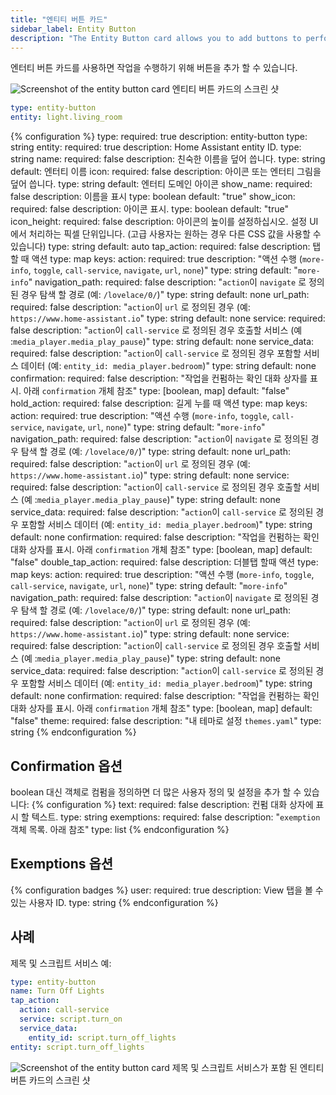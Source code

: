 ```yaml
---
title: "엔티티 버튼 카드"
sidebar_label: Entity Button
description: "The Entity Button card allows you to add buttons to perform tasks"
---
```


엔터티 버튼 카드를 사용하면 작업을 수행하기 위해 버튼을 추가 할 수 있습니다.

<p class='img'>
<img src='/images/lovelace/lovelace_entity_button_card.png' alt='Screenshot of the entity button card'>
엔티티 버튼 카드의 스크린 샷
</p>

```yaml
type: entity-button
entity: light.living_room
```

{% configuration %}
type:
  required: true
  description: entity-button
  type: string
entity:
  required: true
  description: Home Assistant entity ID.
  type: string
name:
  required: false
  description: 친숙한 이름을 덮어 씁니다.
  type: string
  default: 엔터티 이름
icon:
  required: false
  description: 아이콘 또는 엔터티 그림을 덮어 씁니다.
  type: string
  default: 엔터티 도메인 아이콘
show_name:
  required: false
  description: 이름을 표시
  type: boolean
  default: "true"
show_icon:
  required: false
  description: 아이콘 표시.
  type: boolean
  default: "true"
icon_height:
  required: false
  description: 아이콘의 높이를 설정하십시오. 설정 UI에서 처리하는 픽셀 단위입니다. (고급 사용자는 원하는 경우 다른 CSS 값을 사용할 수 있습니다)
  type: string
  default: auto
tap_action:
  required: false
  description: 탭할 때 액션
  type: map
  keys:
    action:
      required: true
      description: "액션 수행 (`more-info`, `toggle`, `call-service`, `navigate`, `url`, `none`)"
      type: string
      default: "`more-info`"
    navigation_path:
      required: false
      description: "`action`이 `navigate` 로 정의된 경우 탐색 할 경로 (예: `/lovelace/0/`)"
      type: string
      default: none
    url_path:
      required: false
      description: "`action`이 `url` 로 정의된 경우 (예: `https://www.home-assistant.io`"
      type: string
      default: none
    service:
      required: false
      description: "`action`이 `call-service` 로 정의된 경우 호출할 서비스 (예 :`media_player.media_play_pause`)"
      type: string
      default: none
    service_data:
      required: false
      description: "`action`이 `call-service` 로 정의된 경우 포함할 서비스 데이터 (예: `entity_id: media_player.bedroom`)"
      type: string
      default: none
    confirmation:
      required: false
      description: "작업을 컨펌하는 확인 대화 상자를 표시. 아래 `confirmation` 개체 참조"
      type: [boolean, map]
      default: "false"
hold_action:
  required: false
  description: 길게 누를 때 액션
  type: map
  keys:
    action:
      required: true
      description: "액션 수행 (`more-info`, `toggle`, `call-service`, `navigate`, `url`, `none`)"
      type: string
      default: "`more-info`"
    navigation_path:
      required: false
      description: "`action`이 `navigate` 로 정의된 경우 탐색 할 경로 (예: `/lovelace/0/`)"
      type: string
      default: none
    url_path:
      required: false
      description: "`action`이 `url` 로 정의된 경우 (예: `https://www.home-assistant.io`)"
      type: string
      default: none
    service:
      required: false
      description: "`action`이 `call-service` 로 정의된 경우 호출할 서비스 (예 :`media_player.media_play_pause`)"
      type: string
      default: none
    service_data:
      required: false
      description: "`action`이 `call-service` 로 정의된 경우 포함할 서비스 데이터 (예: `entity_id: media_player.bedroom`)"
      type: string
      default: none
    confirmation:
      required: false
      description: "작업을 컨펌하는 확인 대화 상자를 표시. 아래 `confirmation` 개체 참조"
      type: [boolean, map]
      default: "false"
double_tap_action:
  required: false
  description: 더블탭 할때 액션
  type: map
  keys:
    action:
      required: true
      description: "액션 수행 (`more-info`, `toggle`, `call-service`, `navigate`, `url`, `none`)"
      type: string
      default: "`more-info`"
    navigation_path:
      required: false
      description: "`action`이 `navigate` 로 정의된 경우 탐색 할 경로 (예: `/lovelace/0/`)"
      type: string
      default: none
    url_path:
      required: false
      description: "`action`이 `url` 로 정의된 경우 (예: `https://www.home-assistant.io`)"
      type: string
      default: none
    service:
      required: false
      description: "`action`이 `call-service` 로 정의된 경우 호출할 서비스 (예 :`media_player.media_play_pause`)"
      type: string
      default: none
    service_data:
      required: false
      description: "`action`이 `call-service` 로 정의된 경우 포함할 서비스 데이터 (예: `entity_id: media_player.bedroom`)"
      type: string
      default: none
    confirmation:
      required: false
      description: "작업을 컨펌하는 확인 대화 상자를 표시. 아래 `confirmation` 개체 참조"
      type: [boolean, map]
      default: "false"
theme:
  required: false
  description: "내 테마로 설정 `themes.yaml`"
  type: string
{% endconfiguration %}

## Confirmation 옵션

boolean 대신 객체로 컴펌을 정의하면 더 많은 사용자 정의 및 설정을 추가 할 수 있습니다:
{% configuration %}
text:
  required: false
  description: 컨펌 대화 상자에 표시 할 텍스트.
  type: string
exemptions:
  required: false
  description: "`exemption` 객체 목록. 아래 참조"
  type: list
{% endconfiguration %}

## Exemptions 옵션

{% configuration badges %}
user:
  required: true
  description: View 탭을 볼 수있는 사용자 ID.
  type: string
{% endconfiguration %}

## 사례 

제목 및 스크립트 서비스 예:

```yaml
type: entity-button
name: Turn Off Lights
tap_action:
  action: call-service
  service: script.turn_on
  service_data:
    entity_id: script.turn_off_lights
entity: script.turn_off_lights
```

<p class='img'>
<img src='/images/lovelace/lovelace_entity_button_complex_card.png' alt='Screenshot of the entity button card'>
제목 및 스크립트 서비스가 포함 된 엔티티 버튼 카드의 스크린 샷
</p>
